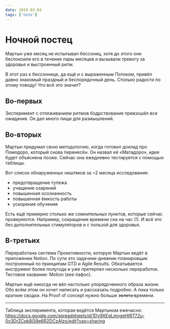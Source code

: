 ```yaml
---
date: 2019-03-03
tags: ['note']
---
```


# Ночной постец

Мартын уже месяц не испытывал бессониц, хотя до этого они беспокоили его в течение пары месяцев и вызывали тревогу за здоровье и выстроенный ритм.

В этот раз к бессоннице, да ещё и с выраженным Потоком, привёл давно знакомый праздный и беспорядочный день. Столько радости по этому поводу! Что всё это значит?

## Во-первых

Эксперимент с отлеживанием ритмов бодрствования превзошёл все ожидания. Он дал много пищи для размышлений.

## Во-вторых

Мартын придумал свою методологию, когда готовил доклад про Помодоро, который снова перенесён. Он назвал её «Матадоро», идея будет объяснена позже. Сейчас она ежедневно тестируется с помощью таблицы.

Вот список обнаруженных ништяков за ~2 месяца исследования:

- предотвращение тупежа
- учащение озарений
- повышенная осознанность
- повышенная ёмкость работы
- ускорение обучения

Есть ещё примерно столько же сомнительных пунктов, которые сейчас проверяются. Например, сокращение времени сна на час (!). И всё это без дополнительных стимуляторов и с пользой для здоровья.

## В-третьих

Переработана система Проективности, которую Мартын ведёт в приложении Notion. По сути это задачник-дневник-планировщик построенный по принципам GTD и Agile Results. Обкатывается инструмент более полугода и уже претерпел несколько переработок. Тестовое название: Motion (еее пафос).

Мартын ещё никогда не вёл настолько упорядоченного образа жизни. Обо всём этом он хочет написать и рассказать подробно. А пока только краткие сводки. На Proof of concept нужно больше з̶о̶л̶о̶т̶а̶ времени.

---

Таблица эксперимента, которая ведётся Мартыном ежечасно:
<https://docs.google.com/spreadsheets/d/1Dy9XEgLmvgeHIRT72u-0y3DrZCqk8l39e6R2DCzAIzs/edit?usp=sharing>
